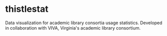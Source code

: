 # thistlestat
Data visualization for academic library consortia usage statistics. Developed in collaboration with VIVA, Virginia's academic library consortium.
